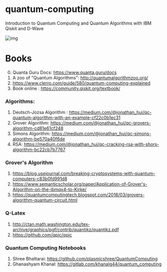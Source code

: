 # quantum-computing
Introduction to Quantum Computing and Quantum Algorithms with IBM Qiskit and D-Wave 

![img](https://pbs.twimg.com/media/DpAzEuMWkAAymJ4.jpg)

# Books
0. Quanta Guru Docs: https://www.quanta.guru/docs
1. A zoo of "Quantum Algorithms": http://quantumalgorithmzoo.org/
2. https://www.clerro.com/guide/580/quantum-computing-explained
3. Book online : https://community.qiskit.org/textbook/

### Algorithms:
1. Deutsch-Jozsa Algorithm : https://medium.com/@jonathan_hui/qc-quantum-algorithm-with-an-example-cf22c0b1ec31
2. Grover Algorithm: https://medium.com/@jonathan_hui/qc-grovers-algorithm-cd81e61cf248
3. Simons Algorithm: https://medium.com/@jonathan_hui/qc-simons-algorithm-be570a40f6de
4. RSA: https://medium.com/@jonathan_hui/qc-cracking-rsa-with-shors-algorithm-bc22cb7b7767

### Grover's Algorithm
1. https://blog.usejournal.com/breaking-cryptosystems-with-quantum-computers-c83b0fd991d8
2. https://www.semanticscholar.org/paper/Application-of-Grover's-Algorithm-on-the-ibmqx4-to-Kirke/
3. https://quantumcomputingtech.blogspot.com/2018/03/grovers-algorithm-quantum-circuit.html

### Q-Latex
1. http://ctan.math.washington.edu/tex-archive/graphics/pgf/contrib/quantikz/quantikz.pdf
2. https://github.com/qpic/qpic

### Quantum Computing Notebooks
1. Shree Bhattarai: https://github.com/plasmicshree/QuantumComputing
2. Ghanashyam Khanal: https://gitlab.com/khanalg44/quantum_computing
